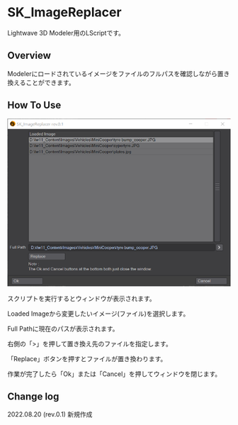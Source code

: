 # SK_ImageReplacer

Lightwave 3D Modeler用のLScriptです。

## Overview
Modelerにロードされているイメージをファイルのフルパスを確認しながら置き換えることができます。

## How To Use
![SK_ImageReplacer](SK_ImageReplacer.png)

スクリプトを実行するとウィンドウが表示されます。

Loaded Imageから変更したいイメージ(ファイル)を選択します。

Full Pathに現在のパスが表示されます。

右側の「>」を押して置き換え先のファイルを指定します。

「Replace」ボタンを押すとファイルが置き換わります。

作業が完了したら「Ok」または「Cancel」を押してウィンドウを閉じます。

## Change log
2022.08.20 (rev.0.1)
新規作成